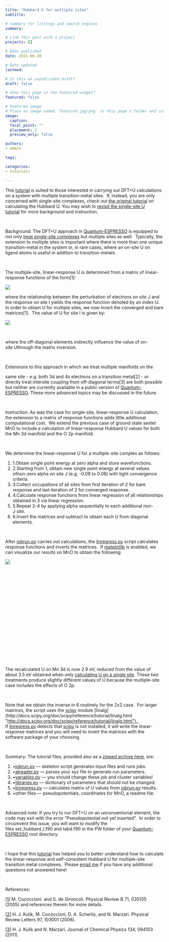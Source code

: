```yaml
---
title: "Hubbard U for multiple sites"
subtitle: 

# Summary for listings and search engines
summary: 

# Link this post with a project
projects: []

# Date published
date: 2011-06-28

# Date updated
lastmod: 

# Is this an unpublished draft?
draft: false

# Show this page in the Featured widget?
featured: false

# Featured image
# Place an image named `featured.jpg/png` in this page's folder and customize its options here.
image:
  caption: 
  focal_point: ""
  placement: 2
  preview_only: false

authors:
- admin

tags:

categories:
- tutorials

---
```

This [tutorial](../Tutorials "Tutorials") is suited to those interested in carrying out DFT+U calculations on a system with multiple transition-metal sites.  If, instead, you are only concerned with single-site complexes, check out [the original tutorial](calculating-hubbard-u "Calculating the Hubbard U") on calculating the Hubbard U. You may wish to [revisit the single-site U tutorial](calculating-hubbard-u "Calculating the Hubbard U") for more background and instruction.


 


Background: The DFT+U approach in [Quantum-ESPRESSO](http://quantum-espresso.org/ "http://quantum-espresso.org") is equipped to not only [treat single-site complexes](calculating-hubbard-u "Calculating the Hubbard U") but multiple sites as well.  Typically, the extension to multiple sites is important where there is more than one unique transition-metal in the system or, in rare cases, where an on-site U on ligand atoms is useful in addition to transition-metals.  


 


The multiple-site, linear-response U is determined from a matrix of linear-response functions of the form[1]:



![](/sites/default/files/chi-matrix.jpg)

where the relationship between the perturbation of electrons on site J and the response on site I yields the response function denoted by an index IJ. In order to obtain U for multiple sites, we now invert the converged and bare matrices[1].  The value of U for site I is given by:



![](/sites/default/files/u-matrix.jpg)

 


where the off-diagonal elements indirectly influence the value of on-site Uthrough the matrix inversion.  


 


Extensions to this approach in which we treat multiple manifolds on the 


same site - e.g. both 3d and 4s electrons on a transition metal[2] - or directly treat intersite coupling from off-diagonal terms[3] are both possible but neither are currently available in a public version of [Quantum-ESPRESSO](http://quantum-espresso.org/ "http://quantum-espresso.org"). These more advanced topics may be discussed in the future.


 


Instruction: As was the case for single-site, linear-response U calculation, the extension to a matrix of response functions adds little additional computational cost.  We extend the previous case of ground state sextet MnO to include a calculation of linear-response Hubbard U values for both the Mn 3d manifold and the O 2p manifold.


 


We determine the linear-response U for a multiple-site complex as follows:


1. 1.Obtain single point energy at zero alpha and store wavefunctions.
2. 2.Starting from 1, obtain new single point energy at several values ofnon-zero alpha on site J (e.g. -0.08 to 0.08) with tight convergence criteria.
3. 3.Collect occupations of all sites from first iteration of 2 for bare response and last iteration of 2 for converged response.
4. 4.Calculate response functions from linear regression of all relationships obtained in 3 via linear regression.
5. 5.Repeat 2-4 by applying alpha sequentially to each additional non-J site.
6. 6.Invert the matrices and subtract to obtain each U from diagonal elements.

 


After [jobrun.py](../sites/default/files/Tutorials/jobrun.py_2.txt "jobrun.py") carries out calculations, the [linregress.py](../sites/default/files/Tutorials/linregress.py_0.txt "linregress.py") script calculates response functions and inverts the matrices.  If [matplotlib](http://matplotlib.org/ "http://matplotlib.org") is enabled, we can visualize our results on MnO to obtain the following:




![](/sites/default/files/shapeimage_2-27.png)


 


 


 


 


 


 


 


 


 


 


The recalculated U on Mn 3d is now 2.9 eV, reduced from the value of about 3.5 eV obtained when only [calculating U on a single site](calculating-hubbard-u "Calculating the Hubbard U"). These two treatments produce slightly different values of U because the multiple-site case includes the effects of O 2p.


 


Note that we obtain the inverse in 6 routinely for the 2x2 case.  For larger matrices, the script uses the [scipy](http://www.scipy.org/Installing_SciPy "http://www.scipy.org/Installing_SciPy") module [linalg](http://docs.scipy.org/doc/scipy/reference/tutorial/linalg.html "http://docs.scipy.org/doc/scipy/reference/tutorial/linalg.html").  If [linregress.py](../sites/default/files/Tutorials/linregress.py_0.txt "linregress.py") detects that [scipy](http://www.scipy.org/Installing_SciPy "http://www.scipy.org/Installing_SciPy") is not installed, it will write the linear-response matrices and you will need to invert the matrices with the software package of your choosing.  


 


Summary: The tutorial files, provided also as a [zipped archive here](../sites/default/files/Tutorials/DFTUS-Tut.zip "DFTUS-Tut.zip"), are:


1. •[jobrun.py](../sites/default/files/Tutorials/jobrun.py_2.txt "jobrun.py") — skeleton script generates input files and runs jobs.
2. •[atreader.py](../sites/default/files/Tutorials/atreader.py.txt "atreader.py") — parses your xyz file to generate run parameters.
3. •[variables.py](../sites/default/files/Tutorials/variables.py_2.txt "variables.py") — you should change these job and cluster variables!
4. •[libraries.py](../sites/default/files/Tutorials/libraries.py_2.txt "libraries.py") — dictionary of parameters that should not be changed.
5. •[linregress.py](../sites/default/files/Tutorials/linregress.py_0.txt "linregress.py") — calculates matrix of U values from [jobrun.py](../sites/default/files/Tutorials/jobrun.py_2.txt "jobrun.py") results.
6. •other files — pseudopotentials, coordinates for MnO, a readme file.

 


Advanced note: If you try to run DFT+U on an unconventional element, the code may exit with the error “Pseudopotential not yet inserted”.  In order to circumvent this issue, you will want to modify the files set\_hubbard\_l.f90 and tabd.f90 in the PW folder of your [Quantum-ESPRESSO](http://quantum-espresso.org/ "http://quantum-espresso.org") root directory.


 


I hope that this [tutorial](../Tutorials "Tutorials") has helped you to better understand how to calculate the linear-response and self-consistent Hubbard U for multiple-site transition metal complexes.  Please [email me](mailto:hjkulikATmitDOTedu?subject=Questions%20about%20Hubbard%20U%20for%20multiple%20sites%20tutorial "mailto:hjkulikATmitDOTedu?subject=Questions about Hubbard U for multiple sites tutorial") if you have any additional questions not answered here!


 


References:


[[1](http://prb.aps.org/abstract/PRB/v71/i3/e035105 "http://prb.aps.org/abstract/PRB/v71/i3/e035105")] M. Cococcioni  and S. de Gironcoli. Physical Review B 71, 035105 (2005) and references therein for more details.


[[2](http://prl.aps.org/abstract/PRL/v97/i10/e103001 "http://prl.aps.org/abstract/PRL/v97/i10/e103001")] H. J. Kulik, M. Cococcioni, D. A. Scherlis, and N. Marzari. Physical Review Letters 97, 103001 (2006).  



[[3](http://jcp.aip.org/resource/1/jcpsa6/v134/i9/p094103_s1 "http://jcp.aip.org/resource/1/jcpsa6/v134/i9/p094103_s1")] H. J. Kulik and N. Marzari. Journal of Chemical Physics 134, 094103 (2011).


